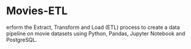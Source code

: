 # Movies-ETL
erform the Extract, Transform and Load (ETL) process to create a data pipeline on movie datasets using Python, Pandas, Jupyter Notebook and PostgreSQL.
